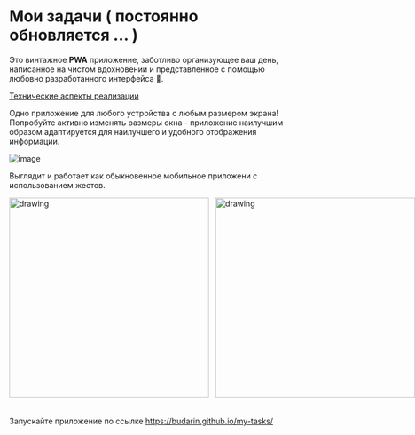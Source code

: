 # Мои задачи ( постоянно обновляется ... )

Это винтажное <strong>PWA</strong> приложение, заботливо организующее ваш день, написанное на чистом вдохновении и представленное с помощью любовно разработанного интерфейса 💯.

[Технические аспекты реализации](about.md)

Одно приложение для любого устройства с любым размером экрана!
Попробуйте активно изменять размеры окна - приложение наилучшим образом адаптируется для наилучшего и удобного отображения информации.

![image](https://github.com/budarin/my-tasks/assets/8055157/1ce3222a-499d-4e8a-b60c-57a58cca2592)

Выглядит и работает как обыкновенное мобильное приложени с использованием жестов.

<div style="display:flex">
<img src="https://github.com/budarin/my-tasks/assets/8055157/b41fd049-4fc0-4286-af83-0c7fb15d9be1" alt="drawing" width="360"/>
<span>&nbsp;&nbsp;&nbsp;</span>
<img src="https://github.com/budarin/my-tasks/assets/8055157/31f36284-fb61-4bab-a25b-b32ae59ed639" alt="drawing" width="360"/>
</div>

<br />
<br />
Запускайте приложение по ссылке <a href="https://budarin.github.io/my-tasks/" target="_blank">https://budarin.github.io/my-tasks/</a>
